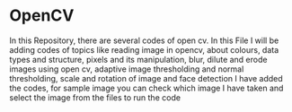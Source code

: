 # OpenCV
In this Repository, there are several codes of open cv. In this File I will be adding codes of topics like reading image in opencv, about colours, data types and structure, pixels and its manipulation, blur, dilute and erode images using open cv, adaptive image thresholding and normal thresholding, scale and rotation of image and face detection
I have added the codes, for sample image you can check which image I have taken and select the image from the files to run the code
